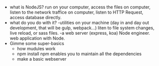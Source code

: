 - what is NodeJS?
run on your computer, access the files on computer, listen to the network traffice on computer,
listen to HTTP Request, access database directly.
- what do you do with it?
  -utilities on your machine (day in and day out development, that will be gulp, webpack...)
  liten to file system changes, live reload, or sass files.
  -a web server (express, koa)
  Node engineer. web application with Node.
- Gimme some super-basics
  - how mudules work
  - npm install
  npm enables you to maintain all the dependencies
  - make a basic webserver
